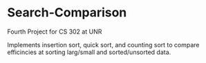 # Search-Comparison
Fourth Project for CS 302 at UNR

Implements insertion sort, quick sort, and counting sort to compare efficincies at sorting larg/small and sorted/unsorted data.
